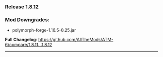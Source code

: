 ### Release 1.8.12
### Mod Downgrades:
* polymorph-forge-1.16.5-0.25.jar

**Full Changelog**: https://github.com/AllTheMods/ATM-6/compare/1.8.11...1.8.12

--------------------------------------------------------------------------------
